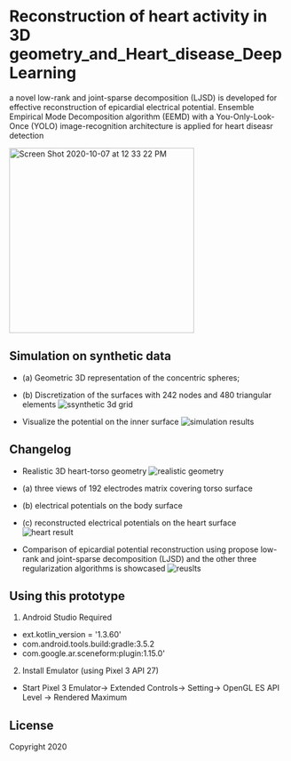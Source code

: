 # Reconstruction of heart activity in 3D geometry_and_Heart_disease_DeepLearning

a novel low-rank and joint-sparse decomposition (LJSD) is developed for effective reconstruction of epicardial electrical potential.
Ensemble Empirical Mode Decomposition algorithm (EEMD) with a You-Only-Look-Once (YOLO) image-recognition architecture is applied for heart diseasr detection

<img width="333" alt="Screen Shot 2020-10-07 at 12 33 22 PM" src="https://user-images.githubusercontent.com/71365210/95367446-c6ebd300-08a2-11eb-9f72-9cebb34d32ee.png">


## Simulation on synthetic data
- (a) Geometric 3D representation of the concentric spheres; 
- (b) Discretization of the surfaces with 242 nodes and 480 triangular elements
![ssynthetic 3d grid](https://user-images.githubusercontent.com/71365210/189989168-6932687e-7461-403b-a1cf-0fc9a02708cc.jpg)

- Visualize the potential on the inner surface 
![simulation results](https://user-images.githubusercontent.com/71365210/189988480-e6a2f719-5d3b-4317-904f-f59f5ac408d2.jpg)

## Changelog
- Realistic 3D heart-torso geometry
![realistic geometry](https://user-images.githubusercontent.com/71365210/189990123-14b2da7e-f553-45d0-9080-057f3ee7b4c2.jpg)

- (a) three views of 192 electrodes matrix covering torso surface
- (b) electrical potentials on the body surface
- (c) reconstructed electrical potentials on the heart surface
![heart result](https://user-images.githubusercontent.com/71365210/189990333-2af4748a-f9d5-4ff0-99ca-8c69778926a5.jpg)

- Comparison of epicardial potential reconstruction using propose low-rank and joint-sparse decomposition (LJSD) and the other three regularization algorithms is showcased
![reuslts](https://user-images.githubusercontent.com/71365210/189991153-5983f64a-4b90-42d7-85a8-232c8d0f3711.jpg)


## Using this prototype
1. Android Studio Required
  - ext.kotlin_version = '1.3.60'
  - com.android.tools.build:gradle:3.5.2
  - com.google.ar.sceneform:plugin:1.15.0'
2. Install Emulator (using Pixel 3 API 27)
  - Start Pixel 3 Emulator-> Extended Controls-> Setting-> OpenGL ES API Level -> Rendered Maximum



## License
Copyright 2020 

